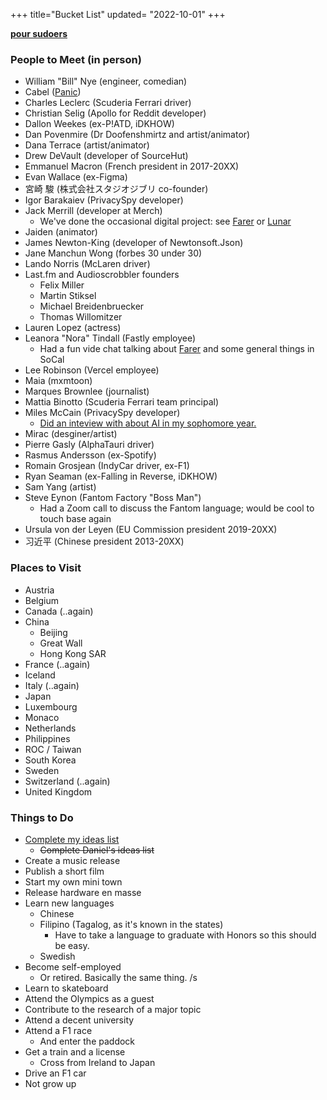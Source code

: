 +++
title="Bucket List"
updated= "2022-10-01"
+++

**[pour sudoers](https://github.com/doamatto/maatt.fr/edit/main/content/page/bucket.md)**

### People to Meet (in person)
- William "Bill" Nye (engineer, comedian)
- Cabel ([Panic](https://panic.com))
- Charles Leclerc (Scuderia Ferrari driver)
- Christian Selig (Apollo for Reddit developer)
- Dallon Weekes (ex-P!ATD, iDKHOW)
- Dan Povenmire (Dr Doofenshmirtz and artist/animator)
- Dana Terrace (artist/animator)
- Drew DeVault (developer of SourceHut)
- Emmanuel Macron (French president in 2017-20XX)
- Evan Wallace (ex-Figma)
- 宮崎 駿 (株式会社スタジオジブリ co-founder)
- Igor Barakaiev (PrivacySpy developer)
- Jack Merrill (developer at Merch)
  - We've done the occasional digital project: see [Farer](https://farer.group) or [Lunar](https://github.com/designbylunar)
- Jaiden (animator)
- James Newton-King (developer of Newtonsoft.Json)
- Jane Manchun Wong (forbes 30 under 30)
- Lando Norris (McLaren driver)
- Last.fm and Audioscrobbler founders
  - Felix Miller
  - Martin Stiksel
  - Michael Breidenbruecker
  - Thomas Willomitzer
- Lauren Lopez (actress)
- Leanora "Nora" Tindall (Fastly employee)
  - Had a fun vide chat talking about [Farer](https://farer.group) and some general things in SoCal
- Lee Robinson (Vercel employee)
- Maia (mxmtoon)
- Marques Brownlee (journalist)
- Mattia Binotto (Scuderia Ferrari team principal)
- Miles McCain (PrivacySpy developer)
  - [Did an inteview with about AI in my sophomore year.](https://edu.doamatto.xyz/interview-with-miles)
- Mirac (desginer/artist)
- Pierre Gasly (AlphaTauri driver)
- Rasmus Andersson (ex-Spotify)
- Romain Grosjean (IndyCar driver, ex-F1)
- Ryan Seaman (ex-Falling in Reverse, iDKHOW)
- Sam Yang (artist)
- Steve Eynon (Fantom Factory "Boss Man")
  - Had a Zoom call to discuss the Fantom language; would be cool to touch base again
- Ursula von der Leyen (EU Commission president 2019-20XX)
- 习近平 (Chinese president 2013-20XX)

### Places to Visit
- Austria
- Belgium
- Canada (..again)
- China
  - Beijing
  - Great Wall
  - Hong Kong SAR
- France (..again)
- Iceland
- Italy (..again)
- Japan
- Luxembourg
- Monaco
- Netherlands
- Philippines
- ROC / Taiwan
- South Korea
- Sweden
- Switzerland (..again)
- United Kingdom

### Things to Do
- [Complete my ideas list](/ideas)
  - ~~Complete Daniel's ideas list~~
- Create a music release
- Publish a short film
- Start my own mini town
- Release hardware en masse
- Learn new languages
  - Chinese
  - Filipino (Tagalog, as it's known in the states)
    - Have to take a language to graduate with Honors so this should be easy.
  - Swedish
- Become self-employed
  - Or retired. Basically the same thing. /s
- Learn to skateboard
- Attend the Olympics as a guest
- Contribute to the research of a major topic
- Attend a decent university
- Attend a F1 race
  - And enter the paddock
- Get a train and a license
  - Cross from Ireland to Japan
- Drive an F1 car
- Not grow up
